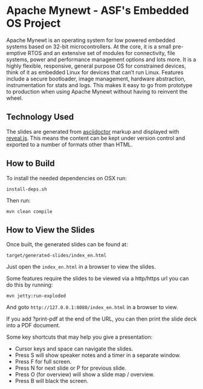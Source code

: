 
# Apache Mynewt - ASF's Embedded OS Project

Apache Mynewt is an operating system for low powered embedded systems based on 32-bit microcontrollers. At the core, it is a small pre-emptive RTOS and an extensive set of modules for connectivity, file systems, power and performance management options and lots more. It is a highly flexible, responsive, general purpose OS for constrained devices, think of it as embedded Linux for devices that can’t run Linux. Features include a secure bootloader, image management, hardware abstraction, instrumentation for stats and logs. This makes it easy to go from prototype to production when using Apache Mynewt without having to reinvent the wheel.

## Technology Used

The slides are generated from [asciidoctor](https://asciidoctor.org) markup and displayed with [reveal.js](https://asciidoctor.org/docs/asciidoctor-revealjs/). This means the content can be kept under version control and exported to a number of formats other than HTML.

## How to Build

To install the needed dependencies on OSX run:

`install-deps.sh`

Then run:

`mvn clean compile`

## How to View the Slides

Once built, the generated slides can be found at:

`target/generated-slides/index_en.html`

Just open the `index_en.html` in a browser to view the slides.

Some features require the slides to be viewed via a http/https url you can do this by running:

`mvn jetty:run-exploded`

And goto `http://127.0.0.1:8080/index_en.html` in a browser to view.

If you add ?print-pdf at the end of the URL, you can then print the slide deck into a PDF document.

Some key shortcuts that may help you give a presentation:

- Cursor keys and space can navigate the slides.
- Press S will show speaker notes and a timer in a separate window.
- Press F for full screen.
- Press N for next slide or P for previous slide.
- Press O (for overview) will show a slide map / overview.
- Press B will black the screen.
